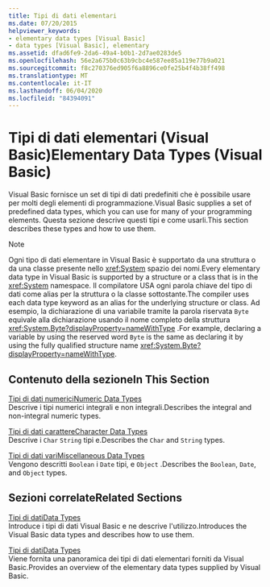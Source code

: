 ```yaml
---
title: Tipi di dati elementari
ms.date: 07/20/2015
helpviewer_keywords:
- elementary data types [Visual Basic]
- data types [Visual Basic], elementary
ms.assetid: dfad6fe9-2da6-49a4-b0b1-2d7ae0283de5
ms.openlocfilehash: 56e2a675b0c63b9cbc4e587ee85a119e77b9a021
ms.sourcegitcommit: f8c270376ed905f6a8896ce0fe25b4f4b38ff498
ms.translationtype: MT
ms.contentlocale: it-IT
ms.lasthandoff: 06/04/2020
ms.locfileid: "84394091"
---
```

# <a name="elementary-data-types-visual-basic"></a><span data-ttu-id="04ff6-102">Tipi di dati elementari (Visual Basic)</span><span class="sxs-lookup"><span data-stu-id="04ff6-102">Elementary Data Types (Visual Basic)</span></span>
<span data-ttu-id="04ff6-103">Visual Basic fornisce un set di tipi di dati predefiniti che è possibile usare per molti degli elementi di programmazione.</span><span class="sxs-lookup"><span data-stu-id="04ff6-103">Visual Basic supplies a set of predefined data types, which you can use for many of your programming elements.</span></span> <span data-ttu-id="04ff6-104">Questa sezione descrive questi tipi e come usarli.</span><span class="sxs-lookup"><span data-stu-id="04ff6-104">This section describes these types and how to use them.</span></span>  
  
> [!NOTE]
> <span data-ttu-id="04ff6-105">Ogni tipo di dati elementare in Visual Basic è supportato da una struttura o da una classe presente nello <xref:System> spazio dei nomi.</span><span class="sxs-lookup"><span data-stu-id="04ff6-105">Every elementary data type in Visual Basic is supported by a structure or a class that is in the <xref:System> namespace.</span></span> <span data-ttu-id="04ff6-106">Il compilatore USA ogni parola chiave del tipo di dati come alias per la struttura o la classe sottostante.</span><span class="sxs-lookup"><span data-stu-id="04ff6-106">The compiler uses each data type keyword as an alias for the underlying structure or class.</span></span> <span data-ttu-id="04ff6-107">Ad esempio, la dichiarazione di una variabile tramite la parola riservata `Byte` equivale alla dichiarazione usando il nome completo della struttura <xref:System.Byte?displayProperty=nameWithType> .</span><span class="sxs-lookup"><span data-stu-id="04ff6-107">For example, declaring a variable by using the reserved word `Byte` is the same as declaring it by using the fully qualified structure name <xref:System.Byte?displayProperty=nameWithType>.</span></span>  
  
## <a name="in-this-section"></a><span data-ttu-id="04ff6-108">Contenuto della sezione</span><span class="sxs-lookup"><span data-stu-id="04ff6-108">In This Section</span></span>  
 [<span data-ttu-id="04ff6-109">Tipi di dati numerici</span><span class="sxs-lookup"><span data-stu-id="04ff6-109">Numeric Data Types</span></span>](numeric-data-types.md)  
 <span data-ttu-id="04ff6-110">Descrive i tipi numerici integrali e non integrali.</span><span class="sxs-lookup"><span data-stu-id="04ff6-110">Describes the integral and non-integral numeric types.</span></span>  
  
 [<span data-ttu-id="04ff6-111">Tipi di dati carattere</span><span class="sxs-lookup"><span data-stu-id="04ff6-111">Character Data Types</span></span>](character-data-types.md)  
 <span data-ttu-id="04ff6-112">Descrive i `Char` `String` tipi e.</span><span class="sxs-lookup"><span data-stu-id="04ff6-112">Describes the `Char` and `String` types.</span></span>  
  
 [<span data-ttu-id="04ff6-113">Tipi di dati vari</span><span class="sxs-lookup"><span data-stu-id="04ff6-113">Miscellaneous Data Types</span></span>](miscellaneous-data-types.md)  
 <span data-ttu-id="04ff6-114">Vengono descritti `Boolean` i `Date` tipi, e `Object` .</span><span class="sxs-lookup"><span data-stu-id="04ff6-114">Describes the `Boolean`, `Date`, and `Object` types.</span></span>  
  
## <a name="related-sections"></a><span data-ttu-id="04ff6-115">Sezioni correlate</span><span class="sxs-lookup"><span data-stu-id="04ff6-115">Related Sections</span></span>  
 [<span data-ttu-id="04ff6-116">Tipi di dati</span><span class="sxs-lookup"><span data-stu-id="04ff6-116">Data Types</span></span>](index.md)  
 <span data-ttu-id="04ff6-117">Introduce i tipi di dati Visual Basic e ne descrive l'utilizzo.</span><span class="sxs-lookup"><span data-stu-id="04ff6-117">Introduces the Visual Basic data types and describes how to use them.</span></span>  
  
 [<span data-ttu-id="04ff6-118">Tipi di dati</span><span class="sxs-lookup"><span data-stu-id="04ff6-118">Data Types</span></span>](../../../language-reference/data-types/index.md)  
 <span data-ttu-id="04ff6-119">Viene fornita una panoramica dei tipi di dati elementari forniti da Visual Basic.</span><span class="sxs-lookup"><span data-stu-id="04ff6-119">Provides an overview of the elementary data types supplied by Visual Basic.</span></span>
